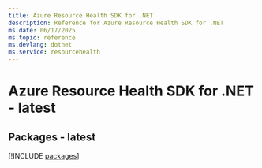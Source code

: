 ```yaml
---
title: Azure Resource Health SDK for .NET
description: Reference for Azure Resource Health SDK for .NET
ms.date: 06/17/2025
ms.topic: reference
ms.devlang: dotnet
ms.service: resourcehealth
---
```

# Azure Resource Health SDK for .NET - latest
## Packages - latest
[!INCLUDE [packages](resource-health-index.md)]